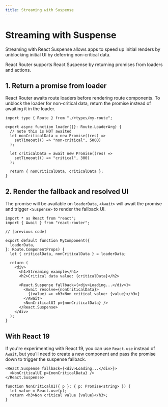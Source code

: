 ```yaml
---
title: Streaming with Suspense
---
```


# Streaming with Suspense

Streaming with React Suspense allows apps to speed up initial renders by unblocking initial UI by deferring non-critical data.

React Router supports React Suspense by returning promises from loaders and actions.

## 1. Return a promise from loader

React Router awaits route loaders before rendering route components. To unblock the loader for non-critical data, return the promise instead of awaiting it in the loader.

```tsx
import type { Route } from "./+types/my-route";

export async function loader({}: Route.LoaderArg) {
  // note this is NOT awaited
  let nonCriticalData = new Promise((res) =>
    setTimeout(() => "non-critical", 5000)
  );

  let criticalData = await new Promise((res) =>
    setTimeout(() => "critical", 300)
  );

  return { nonCriticalData, criticalData };
}
```

## 2. Render the fallback and resolved UI

The promise will be available on `loaderData`, `<Await>` will await the promise and trigger `<Suspense>` to render the fallback UI.

```tsx
import * as React from "react";
import { Await } from "react-router";

// [previous code]

export default function MyComponent({
  loaderData,
}: Route.ComponentProps) {
  let { criticalData, nonCriticalData } = loaderData;

  return (
    <div>
      <h1>Streaming example</h1>
      <h2>Critical data value: {criticalData}</h2>

      <React.Suspense fallback={<div>Loading...</div>}>
        <Await resolve={nonCriticalData}>
          {(value) => <h3>Non critical value: {value}</h3>}
        </Await>
        <NonCriticalUI p={nonCriticalData} />
      </React.Suspense>
    </div>
  );
}
```

## With React 19

If you're experimenting with React 19, you can use `React.use` instead of `Await`, but you'll need to create a new component and pass the promise down to trigger the suspense fallback.

```tsx
<React.Suspense fallback={<div>Loading...</div>}>
  <NonCriticalUI p={nonCriticalData} />
</React.Suspense>
```

```tsx
function NonCriticalUI({ p }: { p: Promise<string> }) {
  let value = React.use(p);
  return <h3>Non critical value {value}</h3>;
}
```
